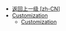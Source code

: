 - [返回上一级 [zh-CN]](zh-CN/)
- [Customization](zh-CN/Customization/)
  - [Customization](zh-CN/Customization/Customization.md)
